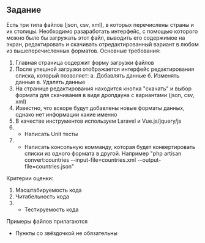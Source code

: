 ## Задание

Есть три типа файлов (json, csv, xml), в которых перечислены страны и их столицы. Необходимо разаработать интерфейс, с помощью которого можно было бы загружать этот файл, выводить его содержимое на экран, редактировать и скачивать отредактированный вариант в любом из вышеперечисленных форматов.
Основные требования:

1. Главная страница содержит форму загрузки файлов
2. После упешной загрузки отображается интерфейс редактирования списка, который позволяет:
    а. Добавлять данные
    б. Изменять данные
    в. Удалять данные
3. На странице редактирования находится кнопка "скачать" и выбор формата для скачивания в виде дропдауна с вариантами (json, csv, xml)
4. Известно, что вскоре будут добавлены новые форматы данных, однако нет информации какие именно
5. В качестве инструментов используем Laravel и Vue.js/jquery/js
6. * Написать Unit тесты
7. * Написать консольную комманду, которая будет конвертировать списки из одного формата в другой.
    Например "php artisan convert:countries --input-file=countries.xml --output-file=countries.json"

Критерии оценки:

1. Масштабируемость кода
2. Читабельность кода
3. * Тестируемость кода

Примеры файлов прилагаются
* Пункты со звёздочкой не обязательны
